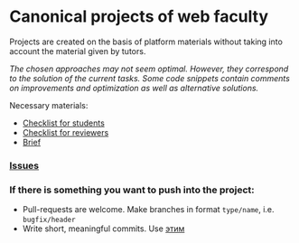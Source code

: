 # Canonical projects of web faculty

Projects are created on the basis of platform materials without taking into account the material given by tutors.

*The chosen approaches may not seem optimal. However, they correspond to the solution of the current tasks.
Some code snippets contain comments on improvements and optimization as well as alternative solutions.*

Necessary materials:
- [Checklist for students](https://code.s3.yandex.net/web-developer/checklists-pdf/About_Me_Checklist.pdf)
- [Checklist for reviewers](https://www.notion.so/praktikum/Checklist-About-me-project-4347f69278e84cab977ff218aa8c8e3e)
- [Brief](https://code.s3.yandex.net/web-developer/project-intro-course/Your_first_About_Me_project.pdf)

### [Issues](https://gitlab.com/pcr-web/web-canonicals_en/-/issues)

### If there is something you want to push into the project:
* Pull-requests are welcome. Make branches in format `type/name`, i.e. `bugfix/header`
* Write short, meaningful commits. Use [этим](https://www.conventionalcommits.org/ru/v1.0.0-beta.4/)
